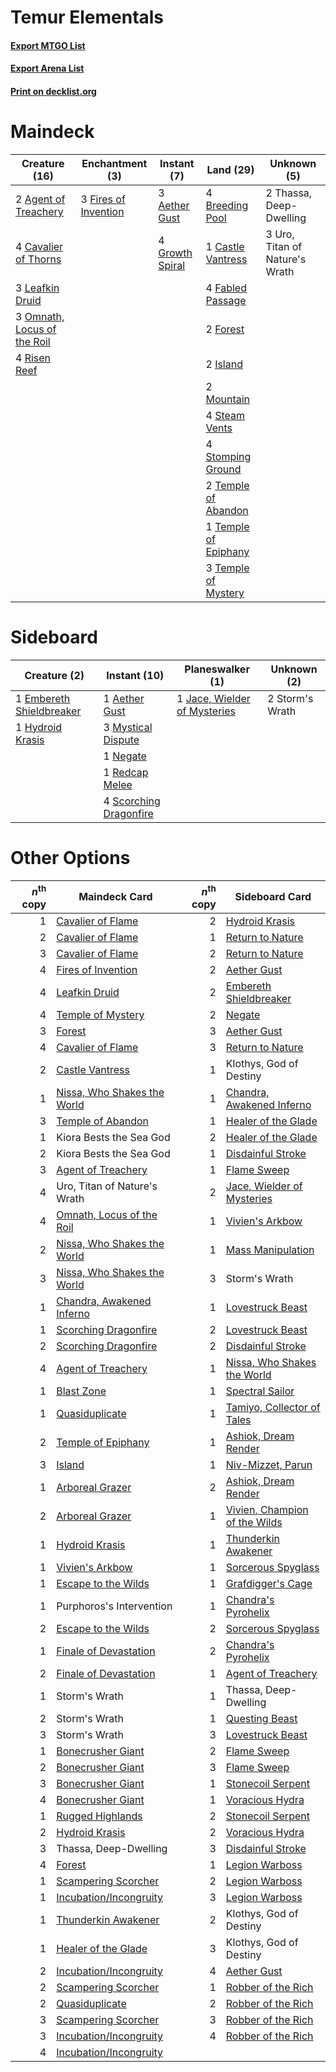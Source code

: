 # Temur Elementals

#### [Export MTGO List](../collection/Temur%20Elementals/Temur%20Elementals.txt)
#### [Export Arena List](../collection/Temur%20Elementals/Temur%20Elementals_arena.txt)
#### [Print on decklist.org](http://decklist.org/?deckmain=3%09Aether%20Gust%0A2%09Agent%20of%20Treachery%0A4%09Breeding%20Pool%0A1%09Castle%20Vantress%0A4%09Cavalier%20of%20Thorns%0A4%09Fabled%20Passage%0A3%09Fires%20of%20Invention%0A2%09Forest%0A4%09Growth%20Spiral%0A2%09Island%0A3%09Leafkin%20Druid%0A2%09Mountain%0A3%09Omnath,%20Locus%20of%20the%20Roil%0A4%09Risen%20Reef%0A4%09Steam%20Vents%0A4%09Stomping%20Ground%0A2%09Temple%20of%20Abandon%0A1%09Temple%20of%20Epiphany%0A3%09Temple%20of%20Mystery%0A2%09Thassa,%20Deep-Dwelling%0A3%09Uro,%20Titan%20of%20Nature's%20Wrath&deckside=1%09Aether%20Gust%0A1%09Embereth%20Shieldbreaker%0A1%09Hydroid%20Krasis%0A1%09Jace,%20Wielder%20of%20Mysteries%0A3%09Mystical%20Dispute%0A1%09Negate%0A1%09Redcap%20Melee%0A4%09Scorching%20Dragonfire%0A2%09Storm's%20Wrath)
# Maindeck

|                                            Creature (16)                                             |                                        Enchantment (3)                                        |                                       Instant (7)                                        |                                           Land (29)                                           |         Unknown (5)          |
|------------------------------------------------------------------------------------------------------|-----------------------------------------------------------------------------------------------|------------------------------------------------------------------------------------------|-----------------------------------------------------------------------------------------------|------------------------------|
|2 [Agent of Treachery](http://gatherer.wizards.com/Pages/Card/Details.aspx?multiverseid=466797)       |3 [Fires of Invention](http://gatherer.wizards.com/Pages/Card/Details.aspx?multiverseid=473087)|3 [Aether Gust](http://gatherer.wizards.com/Pages/Card/Details.aspx?multiverseid=466796)  |4 [Breeding Pool](http://gatherer.wizards.com/Pages/Card/Details.aspx?multiverseid=97088)      |2 Thassa, Deep-Dwelling       |
|4 [Cavalier of Thorns](http://gatherer.wizards.com/Pages/Card/Details.aspx?multiverseid=466921)       |                                                                                               |4 [Growth Spiral](http://gatherer.wizards.com/Pages/Card/Details.aspx?multiverseid=457322)|1 [Castle Vantress](http://gatherer.wizards.com/Pages/Card/Details.aspx?multiverseid=473204)   |3 Uro, Titan of Nature's Wrath|
|3 [Leafkin Druid](http://gatherer.wizards.com/Pages/Card/Details.aspx?multiverseid=466932)            |                                                                                               |                                                                                          |4 [Fabled Passage](http://gatherer.wizards.com/Pages/Card/Details.aspx?multiverseid=473206)    |                              |
|3 [Omnath, Locus of the Roil](http://gatherer.wizards.com/Pages/Card/Details.aspx?multiverseid=466970)|                                                                                               |                                                                                          |2 [Forest](http://gatherer.wizards.com/Pages/Card/Details.aspx?multiverseid=439860)            |                              |
|4 [Risen Reef](http://gatherer.wizards.com/Pages/Card/Details.aspx?multiverseid=466971)               |                                                                                               |                                                                                          |2 [Island](http://gatherer.wizards.com/Pages/Card/Details.aspx?multiverseid=439857)            |                              |
|                                                                                                      |                                                                                               |                                                                                          |2 [Mountain](http://gatherer.wizards.com/Pages/Card/Details.aspx?multiverseid=439859)          |                              |
|                                                                                                      |                                                                                               |                                                                                          |4 [Steam Vents](http://gatherer.wizards.com/Pages/Card/Details.aspx?multiverseid=405109)       |                              |
|                                                                                                      |                                                                                               |                                                                                          |4 [Stomping Ground](http://gatherer.wizards.com/Pages/Card/Details.aspx?multiverseid=405110)   |                              |
|                                                                                                      |                                                                                               |                                                                                          |2 [Temple of Abandon](http://gatherer.wizards.com/Pages/Card/Details.aspx?multiverseid=373711) |                              |
|                                                                                                      |                                                                                               |                                                                                          |1 [Temple of Epiphany](http://gatherer.wizards.com/Pages/Card/Details.aspx?multiverseid=442808)|                              |
|                                                                                                      |                                                                                               |                                                                                          |3 [Temple of Mystery](http://gatherer.wizards.com/Pages/Card/Details.aspx?multiverseid=373571) |                              |


# Sideboard

|                                           Creature (2)                                            |                                          Instant (10)                                           |                                           Planeswalker (1)                                            |  Unknown (2)  |
|---------------------------------------------------------------------------------------------------|-------------------------------------------------------------------------------------------------|-------------------------------------------------------------------------------------------------------|---------------|
|1 [Embereth Shieldbreaker](http://gatherer.wizards.com/Pages/Card/Details.aspx?multiverseid=473084)|1 [Aether Gust](http://gatherer.wizards.com/Pages/Card/Details.aspx?multiverseid=466796)         |1 [Jace, Wielder of Mysteries](http://gatherer.wizards.com/Pages/Card/Details.aspx?multiverseid=460981)|2 Storm's Wrath|
|1 [Hydroid Krasis](http://gatherer.wizards.com/Pages/Card/Details.aspx?multiverseid=457327)        |3 [Mystical Dispute](http://gatherer.wizards.com/Pages/Card/Details.aspx?multiverseid=473020)    |                                                                                                       |               |
|                                                                                                   |1 [Negate](http://gatherer.wizards.com/Pages/Card/Details.aspx?multiverseid=423707)              |                                                                                                       |               |
|                                                                                                   |1 [Redcap Melee](http://gatherer.wizards.com/Pages/Card/Details.aspx?multiverseid=473097)        |                                                                                                       |               |
|                                                                                                   |4 [Scorching Dragonfire](http://gatherer.wizards.com/Pages/Card/Details.aspx?multiverseid=473101)|                                                                                                       |               |


# Other Options

|*n*<sup>th</sup> copy|                                            Maindeck Card                                             |*n*<sup>th</sup> copy|                                             Sideboard Card                                             |
|--------------------:|------------------------------------------------------------------------------------------------------|--------------------:|--------------------------------------------------------------------------------------------------------|
|                    1|[Cavalier of Flame](http://gatherer.wizards.com/Pages/Card/Details.aspx?multiverseid=466879)          |                    2|[Hydroid Krasis](http://gatherer.wizards.com/Pages/Card/Details.aspx?multiverseid=457327)               |
|                    2|[Cavalier of Flame](http://gatherer.wizards.com/Pages/Card/Details.aspx?multiverseid=466879)          |                    1|[Return to Nature](http://gatherer.wizards.com/Pages/Card/Details.aspx?multiverseid=461102)             |
|                    3|[Cavalier of Flame](http://gatherer.wizards.com/Pages/Card/Details.aspx?multiverseid=466879)          |                    2|[Return to Nature](http://gatherer.wizards.com/Pages/Card/Details.aspx?multiverseid=461102)             |
|                    4|[Fires of Invention](http://gatherer.wizards.com/Pages/Card/Details.aspx?multiverseid=473087)         |                    2|[Aether Gust](http://gatherer.wizards.com/Pages/Card/Details.aspx?multiverseid=466796)                  |
|                    4|[Leafkin Druid](http://gatherer.wizards.com/Pages/Card/Details.aspx?multiverseid=466932)              |                    2|[Embereth Shieldbreaker](http://gatherer.wizards.com/Pages/Card/Details.aspx?multiverseid=473084)       |
|                    4|[Temple of Mystery](http://gatherer.wizards.com/Pages/Card/Details.aspx?multiverseid=373571)          |                    2|[Negate](http://gatherer.wizards.com/Pages/Card/Details.aspx?multiverseid=423707)                       |
|                    3|[Forest](http://gatherer.wizards.com/Pages/Card/Details.aspx?multiverseid=439860)                     |                    3|[Aether Gust](http://gatherer.wizards.com/Pages/Card/Details.aspx?multiverseid=466796)                  |
|                    4|[Cavalier of Flame](http://gatherer.wizards.com/Pages/Card/Details.aspx?multiverseid=466879)          |                    3|[Return to Nature](http://gatherer.wizards.com/Pages/Card/Details.aspx?multiverseid=461102)             |
|                    2|[Castle Vantress](http://gatherer.wizards.com/Pages/Card/Details.aspx?multiverseid=473204)            |                    1|Klothys, God of Destiny                                                                                 |
|                    1|[Nissa, Who Shakes the World](http://gatherer.wizards.com/Pages/Card/Details.aspx?multiverseid=461096)|                    1|[Chandra, Awakened Inferno](http://gatherer.wizards.com/Pages/Card/Details.aspx?multiverseid=466881)    |
|                    3|[Temple of Abandon](http://gatherer.wizards.com/Pages/Card/Details.aspx?multiverseid=373711)          |                    1|[Healer of the Glade](http://gatherer.wizards.com/Pages/Card/Details.aspx?multiverseid=466930)          |
|                    1|Kiora Bests the Sea God                                                                               |                    2|[Healer of the Glade](http://gatherer.wizards.com/Pages/Card/Details.aspx?multiverseid=466930)          |
|                    2|Kiora Bests the Sea God                                                                               |                    1|[Disdainful Stroke](http://gatherer.wizards.com/Pages/Card/Details.aspx?multiverseid=420705)            |
|                    3|[Agent of Treachery](http://gatherer.wizards.com/Pages/Card/Details.aspx?multiverseid=466797)         |                    1|[Flame Sweep](http://gatherer.wizards.com/Pages/Card/Details.aspx?multiverseid=466893)                  |
|                    4|Uro, Titan of Nature's Wrath                                                                          |                    2|[Jace, Wielder of Mysteries](http://gatherer.wizards.com/Pages/Card/Details.aspx?multiverseid=460981)   |
|                    4|[Omnath, Locus of the Roil](http://gatherer.wizards.com/Pages/Card/Details.aspx?multiverseid=466970)  |                    1|[Vivien's Arkbow](http://gatherer.wizards.com/Pages/Card/Details.aspx?multiverseid=461108)              |
|                    2|[Nissa, Who Shakes the World](http://gatherer.wizards.com/Pages/Card/Details.aspx?multiverseid=461096)|                    1|[Mass Manipulation](http://gatherer.wizards.com/Pages/Card/Details.aspx?multiverseid=457186)            |
|                    3|[Nissa, Who Shakes the World](http://gatherer.wizards.com/Pages/Card/Details.aspx?multiverseid=461096)|                    3|Storm's Wrath                                                                                           |
|                    1|[Chandra, Awakened Inferno](http://gatherer.wizards.com/Pages/Card/Details.aspx?multiverseid=466881)  |                    1|[Lovestruck Beast](http://gatherer.wizards.com/Pages/Card/Details.aspx?multiverseid=473127)             |
|                    1|[Scorching Dragonfire](http://gatherer.wizards.com/Pages/Card/Details.aspx?multiverseid=473101)       |                    2|[Lovestruck Beast](http://gatherer.wizards.com/Pages/Card/Details.aspx?multiverseid=473127)             |
|                    2|[Scorching Dragonfire](http://gatherer.wizards.com/Pages/Card/Details.aspx?multiverseid=473101)       |                    2|[Disdainful Stroke](http://gatherer.wizards.com/Pages/Card/Details.aspx?multiverseid=420705)            |
|                    4|[Agent of Treachery](http://gatherer.wizards.com/Pages/Card/Details.aspx?multiverseid=466797)         |                    1|[Nissa, Who Shakes the World](http://gatherer.wizards.com/Pages/Card/Details.aspx?multiverseid=461096)  |
|                    1|[Blast Zone](http://gatherer.wizards.com/Pages/Card/Details.aspx?multiverseid=461171)                 |                    1|[Spectral Sailor](http://gatherer.wizards.com/Pages/Card/Details.aspx?multiverseid=466830)              |
|                    1|[Quasiduplicate](http://gatherer.wizards.com/Pages/Card/Details.aspx?multiverseid=452801)             |                    1|[Tamiyo, Collector of Tales](http://gatherer.wizards.com/Pages/Card/Details.aspx?multiverseid=461147)   |
|                    2|[Temple of Epiphany](http://gatherer.wizards.com/Pages/Card/Details.aspx?multiverseid=442808)         |                    1|[Ashiok, Dream Render](http://gatherer.wizards.com/Pages/Card/Details.aspx?multiverseid=461155)         |
|                    3|[Island](http://gatherer.wizards.com/Pages/Card/Details.aspx?multiverseid=439857)                     |                    1|[Niv-Mizzet, Parun](http://gatherer.wizards.com/Pages/Card/Details.aspx?multiverseid=452942)            |
|                    1|[Arboreal Grazer](http://gatherer.wizards.com/Pages/Card/Details.aspx?multiverseid=461076)            |                    2|[Ashiok, Dream Render](http://gatherer.wizards.com/Pages/Card/Details.aspx?multiverseid=461155)         |
|                    2|[Arboreal Grazer](http://gatherer.wizards.com/Pages/Card/Details.aspx?multiverseid=461076)            |                    1|[Vivien, Champion of the Wilds](http://gatherer.wizards.com/Pages/Card/Details.aspx?multiverseid=461107)|
|                    1|[Hydroid Krasis](http://gatherer.wizards.com/Pages/Card/Details.aspx?multiverseid=457327)             |                    1|[Thunderkin Awakener](http://gatherer.wizards.com/Pages/Card/Details.aspx?multiverseid=466916)          |
|                    1|[Vivien's Arkbow](http://gatherer.wizards.com/Pages/Card/Details.aspx?multiverseid=461108)            |                    1|[Sorcerous Spyglass](http://gatherer.wizards.com/Pages/Card/Details.aspx?multiverseid=435407)           |
|                    1|[Escape to the Wilds](http://gatherer.wizards.com/Pages/Card/Details.aspx?multiverseid=473151)        |                    1|[Grafdigger's Cage](http://gatherer.wizards.com/Pages/Card/Details.aspx?multiverseid=278452)            |
|                    1|Purphoros's Intervention                                                                              |                    1|[Chandra's Pyrohelix](http://gatherer.wizards.com/Pages/Card/Details.aspx?multiverseid=417684)          |
|                    2|[Escape to the Wilds](http://gatherer.wizards.com/Pages/Card/Details.aspx?multiverseid=473151)        |                    2|[Sorcerous Spyglass](http://gatherer.wizards.com/Pages/Card/Details.aspx?multiverseid=435407)           |
|                    1|[Finale of Devastation](http://gatherer.wizards.com/Pages/Card/Details.aspx?multiverseid=461087)      |                    2|[Chandra's Pyrohelix](http://gatherer.wizards.com/Pages/Card/Details.aspx?multiverseid=417684)          |
|                    2|[Finale of Devastation](http://gatherer.wizards.com/Pages/Card/Details.aspx?multiverseid=461087)      |                    1|[Agent of Treachery](http://gatherer.wizards.com/Pages/Card/Details.aspx?multiverseid=466797)           |
|                    1|Storm's Wrath                                                                                         |                    1|Thassa, Deep-Dwelling                                                                                   |
|                    2|Storm's Wrath                                                                                         |                    1|[Questing Beast](http://gatherer.wizards.com/Pages/Card/Details.aspx?multiverseid=473133)               |
|                    3|Storm's Wrath                                                                                         |                    3|[Lovestruck Beast](http://gatherer.wizards.com/Pages/Card/Details.aspx?multiverseid=473127)             |
|                    1|[Bonecrusher Giant](http://gatherer.wizards.com/Pages/Card/Details.aspx?multiverseid=473077)          |                    2|[Flame Sweep](http://gatherer.wizards.com/Pages/Card/Details.aspx?multiverseid=466893)                  |
|                    2|[Bonecrusher Giant](http://gatherer.wizards.com/Pages/Card/Details.aspx?multiverseid=473077)          |                    3|[Flame Sweep](http://gatherer.wizards.com/Pages/Card/Details.aspx?multiverseid=466893)                  |
|                    3|[Bonecrusher Giant](http://gatherer.wizards.com/Pages/Card/Details.aspx?multiverseid=473077)          |                    1|[Stonecoil Serpent](http://gatherer.wizards.com/Pages/Card/Details.aspx?multiverseid=473197)            |
|                    4|[Bonecrusher Giant](http://gatherer.wizards.com/Pages/Card/Details.aspx?multiverseid=473077)          |                    1|[Voracious Hydra](http://gatherer.wizards.com/Pages/Card/Details.aspx?multiverseid=466954)              |
|                    1|[Rugged Highlands](http://gatherer.wizards.com/Pages/Card/Details.aspx?multiverseid=420935)           |                    2|[Stonecoil Serpent](http://gatherer.wizards.com/Pages/Card/Details.aspx?multiverseid=473197)            |
|                    2|[Hydroid Krasis](http://gatherer.wizards.com/Pages/Card/Details.aspx?multiverseid=457327)             |                    2|[Voracious Hydra](http://gatherer.wizards.com/Pages/Card/Details.aspx?multiverseid=466954)              |
|                    3|Thassa, Deep-Dwelling                                                                                 |                    3|[Disdainful Stroke](http://gatherer.wizards.com/Pages/Card/Details.aspx?multiverseid=420705)            |
|                    4|[Forest](http://gatherer.wizards.com/Pages/Card/Details.aspx?multiverseid=439860)                     |                    1|[Legion Warboss](http://gatherer.wizards.com/Pages/Card/Details.aspx?multiverseid=452859)               |
|                    1|[Scampering Scorcher](http://gatherer.wizards.com/Pages/Card/Details.aspx?multiverseid=466912)        |                    2|[Legion Warboss](http://gatherer.wizards.com/Pages/Card/Details.aspx?multiverseid=452859)               |
|                    1|[Incubation/Incongruity](http://gatherer.wizards.com/Pages/Card/Details.aspx?multiverseid=457370)     |                    3|[Legion Warboss](http://gatherer.wizards.com/Pages/Card/Details.aspx?multiverseid=452859)               |
|                    1|[Thunderkin Awakener](http://gatherer.wizards.com/Pages/Card/Details.aspx?multiverseid=466916)        |                    2|Klothys, God of Destiny                                                                                 |
|                    1|[Healer of the Glade](http://gatherer.wizards.com/Pages/Card/Details.aspx?multiverseid=466930)        |                    3|Klothys, God of Destiny                                                                                 |
|                    2|[Incubation/Incongruity](http://gatherer.wizards.com/Pages/Card/Details.aspx?multiverseid=457370)     |                    4|[Aether Gust](http://gatherer.wizards.com/Pages/Card/Details.aspx?multiverseid=466796)                  |
|                    2|[Scampering Scorcher](http://gatherer.wizards.com/Pages/Card/Details.aspx?multiverseid=466912)        |                    1|[Robber of the Rich](http://gatherer.wizards.com/Pages/Card/Details.aspx?multiverseid=473100)           |
|                    2|[Quasiduplicate](http://gatherer.wizards.com/Pages/Card/Details.aspx?multiverseid=452801)             |                    2|[Robber of the Rich](http://gatherer.wizards.com/Pages/Card/Details.aspx?multiverseid=473100)           |
|                    3|[Scampering Scorcher](http://gatherer.wizards.com/Pages/Card/Details.aspx?multiverseid=466912)        |                    3|[Robber of the Rich](http://gatherer.wizards.com/Pages/Card/Details.aspx?multiverseid=473100)           |
|                    3|[Incubation/Incongruity](http://gatherer.wizards.com/Pages/Card/Details.aspx?multiverseid=457370)     |                    4|[Robber of the Rich](http://gatherer.wizards.com/Pages/Card/Details.aspx?multiverseid=473100)           |
|                    4|[Incubation/Incongruity](http://gatherer.wizards.com/Pages/Card/Details.aspx?multiverseid=457370)     |                     |                                                                                                        |


